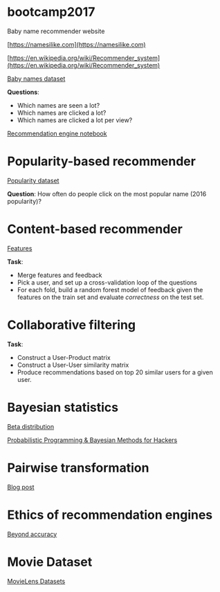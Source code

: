 # bootcamp2017

Baby name recommender website

[https://namesilike.com](https://namesilike.com)

[https://en.wikipedia.org/wiki/Recommender_system](https://en.wikipedia.org/wiki/Recommender_system)

[Baby names dataset](https://s3-eu-west-1.amazonaws.com/rockestate-public/bootcamp/digitiser_dataset.csv)

**Questions**:

- Which names are seen a lot?
- Which names are clicked a lot?
- Which names are clicked a lot per view?

[Recommendation engine notebook](https://github.com/rockestate/bootcamp2017/blob/master/notebooks/recommandation-engine.ipynb)

# Popularity-based recommender

[Popularity dataset](https://s3-eu-west-1.amazonaws.com/rockestate-public/bootcamp/popularity.csv)

**Question**: How often do people click on the most popular name (2016 popularity)?

# Content-based recommender

[Features](https://s3-eu-west-1.amazonaws.com/rockestate-public/bootcamp/features.csv)

**Task**: 
- Merge features and feedback
- Pick a user, and set up a cross-validation loop of the questions
- For each fold, build a random forest model of feedback given the features on the train set and evaluate *correctness* on the test set.

# Collaborative filtering

**Task**:
- Construct a User-Product matrix
- Construct a User-User similarity matrix
- Produce recommendations based on top 20 similar users for a given user.

# Bayesian statistics

[Beta distribution](https://en.wikipedia.org/wiki/Beta_distribution)

[Probabilistic Programming & Bayesian Methods for Hackers](http://camdavidsonpilon.github.io/Probabilistic-Programming-and-Bayesian-Methods-for-Hackers/)

# Pairwise transformation

[Blog post](http://fa.bianp.net/blog/2012/learning-to-rank-with-scikit-learn-the-pairwise-transform/)

# Ethics of recommendation engines

[Beyond accuracy](https://en.wikipedia.org/wiki/Recommender_system#Beyond_accuracy)

# Movie Dataset

[MovieLens Datasets](https://grouplens.org/datasets/movielens/)
